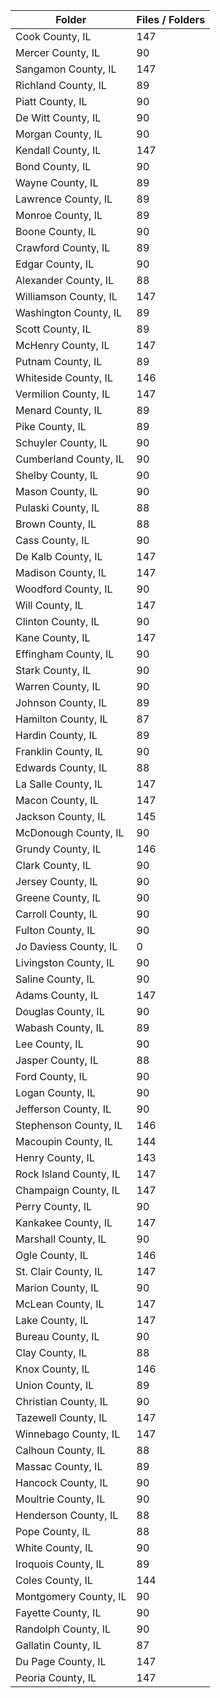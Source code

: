 | Folder                 |   Files / Folders |
|------------------------|-------------------|
| Cook County, IL        |               147 |
| Mercer County, IL      |                90 |
| Sangamon County, IL    |               147 |
| Richland County, IL    |                89 |
| Piatt County, IL       |                90 |
| De Witt County, IL     |                90 |
| Morgan County, IL      |                90 |
| Kendall County, IL     |               147 |
| Bond County, IL        |                90 |
| Wayne County, IL       |                89 |
| Lawrence County, IL    |                89 |
| Monroe County, IL      |                89 |
| Boone County, IL       |                90 |
| Crawford County, IL    |                89 |
| Edgar County, IL       |                90 |
| Alexander County, IL   |                88 |
| Williamson County, IL  |               147 |
| Washington County, IL  |                89 |
| Scott County, IL       |                89 |
| McHenry County, IL     |               147 |
| Putnam County, IL      |                89 |
| Whiteside County, IL   |               146 |
| Vermilion County, IL   |               147 |
| Menard County, IL      |                89 |
| Pike County, IL        |                89 |
| Schuyler County, IL    |                90 |
| Cumberland County, IL  |                90 |
| Shelby County, IL      |                90 |
| Mason County, IL       |                90 |
| Pulaski County, IL     |                88 |
| Brown County, IL       |                88 |
| Cass County, IL        |                90 |
| De Kalb County, IL     |               147 |
| Madison County, IL     |               147 |
| Woodford County, IL    |                90 |
| Will County, IL        |               147 |
| Clinton County, IL     |                90 |
| Kane County, IL        |               147 |
| Effingham County, IL   |                90 |
| Stark County, IL       |                90 |
| Warren County, IL      |                90 |
| Johnson County, IL     |                89 |
| Hamilton County, IL    |                87 |
| Hardin County, IL      |                89 |
| Franklin County, IL    |                90 |
| Edwards County, IL     |                88 |
| La Salle County, IL    |               147 |
| Macon County, IL       |               147 |
| Jackson County, IL     |               145 |
| McDonough County, IL   |                90 |
| Grundy County, IL      |               146 |
| Clark County, IL       |                90 |
| Jersey County, IL      |                90 |
| Greene County, IL      |                90 |
| Carroll County, IL     |                90 |
| Fulton County, IL      |                90 |
| Jo Daviess County, IL  |                 0 |
| Livingston County, IL  |                90 |
| Saline County, IL      |                90 |
| Adams County, IL       |               147 |
| Douglas County, IL     |                90 |
| Wabash County, IL      |                89 |
| Lee County, IL         |                90 |
| Jasper County, IL      |                88 |
| Ford County, IL        |                90 |
| Logan County, IL       |                90 |
| Jefferson County, IL   |                90 |
| Stephenson County, IL  |               146 |
| Macoupin County, IL    |               144 |
| Henry County, IL       |               143 |
| Rock Island County, IL |               147 |
| Champaign County, IL   |               147 |
| Perry County, IL       |                90 |
| Kankakee County, IL    |               147 |
| Marshall County, IL    |                90 |
| Ogle County, IL        |               146 |
| St. Clair County, IL   |               147 |
| Marion County, IL      |                90 |
| McLean County, IL      |               147 |
| Lake County, IL        |               147 |
| Bureau County, IL      |                90 |
| Clay County, IL        |                88 |
| Knox County, IL        |               146 |
| Union County, IL       |                89 |
| Christian County, IL   |                90 |
| Tazewell County, IL    |               147 |
| Winnebago County, IL   |               147 |
| Calhoun County, IL     |                88 |
| Massac County, IL      |                89 |
| Hancock County, IL     |                90 |
| Moultrie County, IL    |                90 |
| Henderson County, IL   |                88 |
| Pope County, IL        |                88 |
| White County, IL       |                90 |
| Iroquois County, IL    |                89 |
| Coles County, IL       |               144 |
| Montgomery County, IL  |                90 |
| Fayette County, IL     |                90 |
| Randolph County, IL    |                90 |
| Gallatin County, IL    |                87 |
| Du Page County, IL     |               147 |
| Peoria County, IL      |               147 |